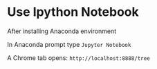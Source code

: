 # Use Ipython Notebook

After installing Anaconda environment

In Anaconda prompt type ```Jupyter Notebook```

A Chrome tab opens: ```http://localhost:8888/tree```